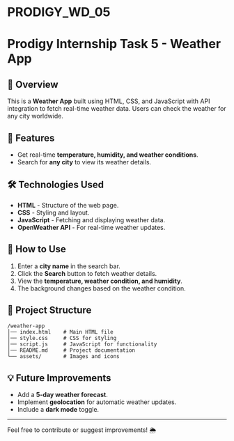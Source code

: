 # PRODIGY_WD_05
# Prodigy Internship Task 5 - Weather App

## 📌 Overview
This is a **Weather App** built using HTML, CSS, and JavaScript with API integration to fetch real-time weather data. Users can check the weather for any city worldwide.

## 🚀 Features
- Get real-time **temperature, humidity, and weather conditions**.
- Search for **any city** to view its weather details.


## 🛠️ Technologies Used
- **HTML** - Structure of the web page.
- **CSS** - Styling and layout.
- **JavaScript** - Fetching and displaying weather data.
- **OpenWeather API** - For real-time weather updates.

## 🎯 How to Use
1. Enter a **city name** in the search bar.
2. Click the **Search** button to fetch weather details.
3. View the **temperature, weather condition, and humidity**.
4. The background changes based on the weather condition.

## 📂 Project Structure
```
/weather-app
│── index.html    # Main HTML file
│── style.css     # CSS for styling
│── script.js     # JavaScript for functionality
│── README.md     # Project documentation
└── assets/       # Images and icons
```


## 💡 Future Improvements
- Add a **5-day weather forecast**.
- Implement **geolocation** for automatic weather updates.
- Include a **dark mode** toggle.

---
Feel free to contribute or suggest improvements! 🌦️

